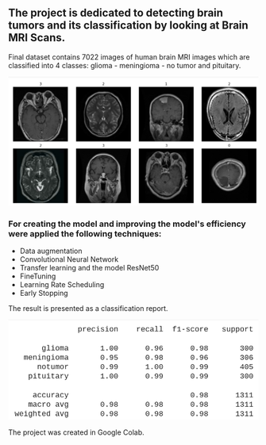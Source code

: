 ## The project is dedicated to detecting brain tumors and its classification by looking at Brain MRI Scans.

Final dataset contains 7022 images of human brain MRI images which are classified into 4 classes: glioma - meningioma - no tumor and pituitary. 

<img src="pictures/brain_tumor_data.png">

### For creating the model and improving the model's efficiency were applied the following techniques:
- Data augmentation
- Convolutional Neural Network
- Transfer learning and the model ResNet50
- FineTuning
- Learning Rate Scheduling
- Early Stopping

The result is presented as a classification report.

<img src="pictures/The_model_efficiency.png" width="600">

The project was created in Google Colab.
